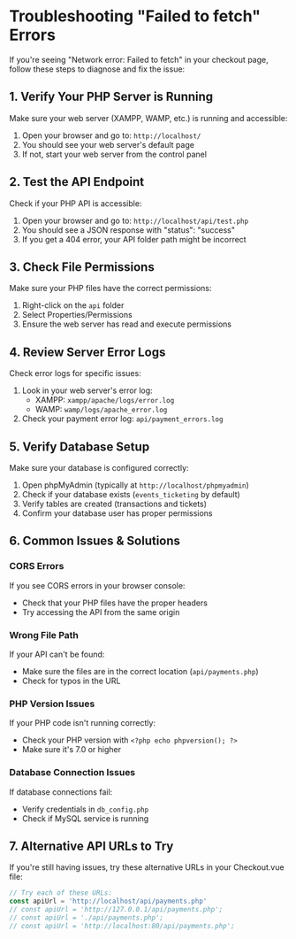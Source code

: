 # Troubleshooting "Failed to fetch" Errors

If you're seeing "Network error: Failed to fetch" in your checkout page, follow these steps to diagnose and fix the issue:

## 1. Verify Your PHP Server is Running

Make sure your web server (XAMPP, WAMP, etc.) is running and accessible:

1. Open your browser and go to: `http://localhost/`
2. You should see your web server's default page
3. If not, start your web server from the control panel

## 2. Test the API Endpoint

Check if your PHP API is accessible:

1. Open your browser and go to: `http://localhost/api/test.php`
2. You should see a JSON response with "status": "success"
3. If you get a 404 error, your API folder path might be incorrect

## 3. Check File Permissions

Make sure your PHP files have the correct permissions:

1. Right-click on the `api` folder
2. Select Properties/Permissions
3. Ensure the web server has read and execute permissions

## 4. Review Server Error Logs

Check error logs for specific issues:

1. Look in your web server's error log:
   - XAMPP: `xampp/apache/logs/error.log`
   - WAMP: `wamp/logs/apache_error.log`
2. Check your payment error log: `api/payment_errors.log`

## 5. Verify Database Setup

Make sure your database is configured correctly:

1. Open phpMyAdmin (typically at `http://localhost/phpmyadmin`)
2. Check if your database exists (`events_ticketing` by default)
3. Verify tables are created (transactions and tickets)
4. Confirm your database user has proper permissions

## 6. Common Issues & Solutions

### CORS Errors

If you see CORS errors in your browser console:

- Check that your PHP files have the proper headers
- Try accessing the API from the same origin

### Wrong File Path

If your API can't be found:

- Make sure the files are in the correct location (`api/payments.php`)
- Check for typos in the URL

### PHP Version Issues

If your PHP code isn't running correctly:

- Check your PHP version with `<?php echo phpversion(); ?>`
- Make sure it's 7.0 or higher

### Database Connection Issues

If database connections fail:

- Verify credentials in `db_config.php`
- Check if MySQL service is running

## 7. Alternative API URLs to Try

If you're still having issues, try these alternative URLs in your Checkout.vue file:

```javascript
// Try each of these URLs:
const apiUrl = 'http://localhost/api/payments.php'
// const apiUrl = 'http://127.0.0.1/api/payments.php';
// const apiUrl = './api/payments.php';
// const apiUrl = 'http://localhost:80/api/payments.php';
```
